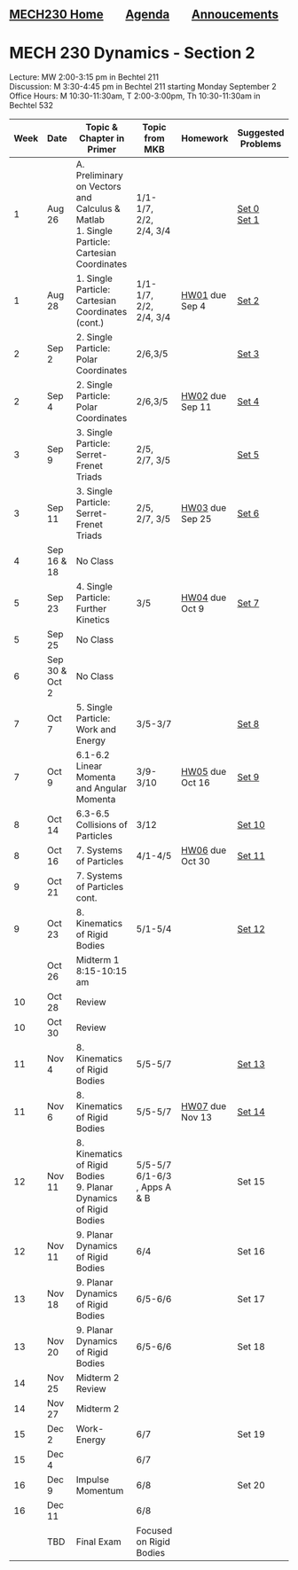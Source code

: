 [MECH230 Home](homepage.md)        [Agenda](lectures-agenda.md)        [Annoucements](announcements.md)
---

# MECH 230 Dynamics - Section 2
Lecture: MW 2:00-3:15 pm in Bechtel 211\
Discussion: M 3:30-4:45 pm in Bechtel 211 starting Monday September 2\
Office Hours: M 10:30-11:30am, T 2:00-3:00pm, Th 10:30-11:30am in Bechtel 532

| Week | Date | Topic & Chapter in Primer | Topic from MKB | Homework | Suggested Problems |
| ---- | ------- |-------------------------- | ------- |-------- | ------- |
| 1 | Aug 26 | A. Preliminary on Vectors and Calculus & Matlab <br> 1. Single Particle: Cartesian Coordinates | 1/1-1/7, 2/2, 2/4, 3/4 |  | [Set 0](sets/Set00.pdf)<br>[Set 1](sets/Set01.pdf) |
| 1 | Aug 28 | 1. Single Particle: Cartesian Coordinates (cont.) | 1/1-1/7, 2/2, 2/4, 3/4 | [HW01](HW/HW01.pdf) due Sep 4 | [Set 2](sets/Set02.pdf) |
| 2 | Sep 2 | 2. Single Particle: Polar Coordinates | 2/6,3/5 |  | [Set 3](sets/Set03.pdf) |
| 2 | Sep 4 | 2. Single Particle: Polar Coordinates | 2/6,3/5 | [HW02](HW/HW02.pdf) due Sep 11 | [Set 4](sets/Set04.pdf) |
| 3 | Sep 9 | 3. Single Particle: Serret-Frenet Triads | 2/5, 2/7, 3/5 |  | [Set 5](sets/Set05.pdf) |
| 3 | Sep 11 | 3. Single Particle: Serret-Frenet Triads | 2/5, 2/7, 3/5 | [HW03](HW/HW03.pdf) due Sep 25 | [Set 6](sets/Set06.pdf) |
| 4 | Sep 16 & 18 | No Class |  |  |  |
| 5 | Sep 23 | 4. Single Particle: Further Kinetics | 3/5 | [HW04](HW/HW04.pdf) due Oct 9 | [Set 7](sets/Set07.pdf) |
| 5 | Sep 25 | No Class |  |  |  |
| 6 | Sep 30 & Oct 2 | No Class |  |  |  |
| 7 | Oct 7 | 5. Single Particle: Work and Energy | 3/5-3/7 |  | [Set 8](sets/Set08.pdf) |
| 7 | Oct 9 | 6.1-6.2 Linear Momenta and Angular Momenta | 3/9-3/10 | [HW05](HW/HW05.pdf) due Oct 16 | [Set 9](sets/Set09.pdf) |
| 8 | Oct 14 | 6.3-6.5 Collisions of Particles | 3/12 |  | [Set 10](sets/Set10.pdf) |
| 8 | Oct 16 | 7. Systems of Particles | 4/1-4/5 | [HW06](HW/HW06.pdf) due Oct 30 | [Set 11](sets/Set11.pdf) |
| 9 | Oct 21 | 7. Systems of Particles cont. |  |  |  |
| 9 | Oct 23 | 8. Kinematics of Rigid Bodies | 5/1-5/4 |  | [Set 12](sets/Set12.pdf) |
| | Oct 26 | Midterm 1 8:15-10:15 am | | | 
| 10 | Oct 28 | Review |  |  |  |
| 10 | Oct 30 | Review |  |  |  |
| 11 | Nov 4 | 8. Kinematics of Rigid Bodies | 5/5-5/7 | | [Set 13](sets/Set13.pdf) |
| 11 | Nov 6 | 8. Kinematics of Rigid Bodies | 5/5-5/7 | [HW07](HW/HW07.pdf) due Nov 13 | [Set 14](sets/Set14.pdf) |
| 12 | Nov 11 | 8. Kinematics of Rigid Bodies <br> 9. Planar Dynamics of Rigid Bodies| 5/5-5/7 <br> 6/1-6/3 , Apps A & B|  | Set 15 |
| 12 | Nov 11 | 9. Planar Dynamics of Rigid Bodies | 6/4 |  | Set 16 |
| 13 | Nov 18 | 9. Planar Dynamics of Rigid Bodies | 6/5-6/6 |  | Set 17 |
| 13 | Nov 20 | 9. Planar Dynamics of Rigid Bodies | 6/5-6/6 |  | Set 18 |
| 14 | Nov 25 | Midterm 2 Review |  |  |  |
| 14 | Nov 27 | Midterm 2 |  |  |  |
| 15 | Dec 2 | Work-Energy | 6/7 |  | Set 19 |
| 15 | Dec 4 |  | 6/7 |  |  |
| 16 | Dec 9 | Impulse Momentum | 6/8 |  | Set 20 |
| 16 | Dec 11 |  | 6/8 |  |  |
| | TBD | Final Exam | Focused on Rigid Bodies | | |
